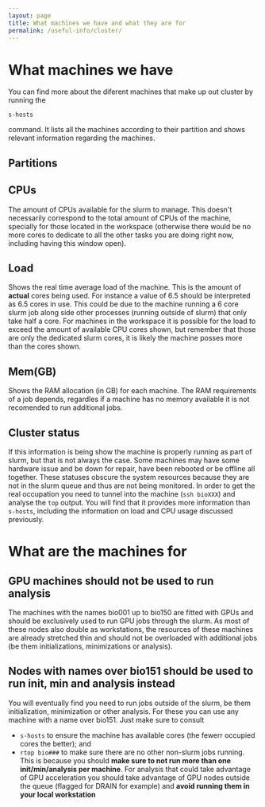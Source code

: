 ```yaml
---
layout: page
title: What machines we have and what they are for
permalink: /useful-info/cluster/
---
```

# What machines we have
You can find more about the diferent machines that make up out cluster by running the 
```
s-hosts
```
command. It lists all the machines according to their partition and shows relevant information regarding the machines.

## Partitions

## CPUs
The amount of CPUs available for the slurm to manage. This doesn't necessarily correspond to the total amount of CPUs of the machine, specially for those located in the workspace (otherwise there would be no more cores to dedicate to all the other tasks you are doing right now, including having this window open). 

## Load
Shows the real time average load of the machine. This is the amount of **actual** cores being used. For instance a value of 6.5 should be interpreted as 6.5 cores in use. This could be due to the machine running a 6 core slurm job along side other processes (running outside of slurm) that only take half a core. 
For machines in the workspace it is possible for the load to exceed the amount of available CPU cores shown, but remember that those are only the dedicated slurm cores, it is likely the machine posses more than the cores shown. 

## Mem(GB)
Shows the RAM allocation (in GB) for each machine. The RAM requirements of a job depends, regardles if a machine has no memory available it is not recomended to run additional jobs.

## Cluster status
If this information is being show the machine is properly running as part of slurm, but that is not always the case. Some machines may have some hardware issue and be down for repair, have been rebooted or be offline all together. These statuses obscure the system resources because they are not in the slurm queue and thus are not being monitored. In order to get the real occupation you need to tunnel into the machine (`ssh bioXXX`) and analyse the `top` output. You will find that it provides more information than `s-hosts`, including the information on load and CPU usage discussed previously.

# What are the machines for
## GPU machines should not be used to run analysis
The machines with the names bio001 up to bio150 are fitted with GPUs and should be exclusively used to run GPU jobs through the slurm. As most of these nodes also double as workstations, the resources of these machines are already stretched thin and should not be overloaded with additional jobs (be them initializations, minimizations or analysis).
 ## Nodes with names over bio151 should be used to run init, min and analysis instead
 You will eventually find you need to run jobs outside of the slurm, be them initialization, minimization or other analysis. For these you can use any machine with a name over bio151. Just make sure to consult
 - `s-hosts` to ensure the machine has available cores (the fewerr occupied cores the better); and
 - `rtop bio###` to make sure there are no other non-slurm jobs running.
This is because you should **make sure to not run more than one init/min/analysis per machine**. For analysis that could take advantage of GPU acceleration you should take advantage of GPU nodes outside the queue (flagged for DRAIN for example) and **avoid running them in your local workstation**

